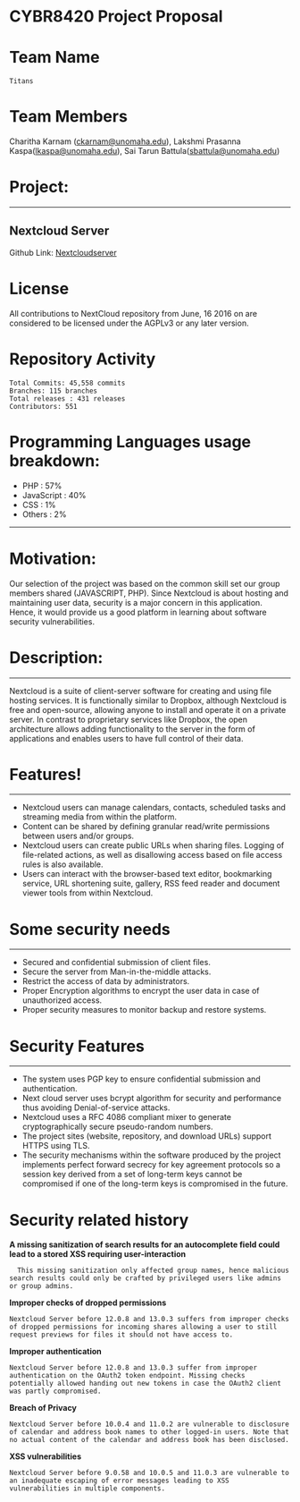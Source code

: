 # CYBR8420 Project Proposal

# Team Name 
```
Titans
```
# Team Members 

Charitha Karnam (ckarnam@unomaha.edu), Lakshmi Prasanna Kaspa(lkaspa@unomaha.edu), Sai Tarun Battula(sbattula@unomaha.edu)

# Project: 
---
Nextcloud Server 
---

Github Link: [Nextcloudserver](https://github.com/nextcloud/server)

# License

All contributions to NextCloud repository from June, 16 2016 on are considered to be licensed under the AGPLv3 or any later version.

# Repository Activity
```
Total Commits: 45,558 commits
Branches: 115 branches
Total releases : 431 releases
Contributors: 551
```
# Programming Languages usage breakdown:

  - PHP : 57%
  - JavaScript : 40%
  - CSS : 1%
  - Others : 2%
---
# Motivation:

Our selection of the project was based on the common skill set our group members shared (JAVASCRIPT, PHP). Since Nextcloud is about hosting and maintaining user data, security is a major concern in this application. Hence, it would provide us a good platform in learning about software security vulnerabilities.

# Description:
---
Nextcloud is a suite of client-server software for creating and using file hosting services. It is functionally similar to Dropbox, although Nextcloud is free and open-source, allowing anyone to install and operate it on a private server.
In contrast to proprietary services like Dropbox, the open architecture allows adding functionality to the server in the form of applications and enables users to have full control of their data.
  
# Features!
---

  - Nextcloud users can manage calendars, contacts, scheduled tasks and streaming media  from within the platform.
  - Content can be shared by defining granular read/write permissions between users and/or groups.
  - Nextcloud users can create public URLs when sharing files. Logging of file-related actions, as well as disallowing access based on file access rules is also available.
  - Users can interact with the browser-based text editor, bookmarking service, URL shortening suite, gallery, RSS feed reader and document viewer tools from within Nextcloud.

# Some security needs
---
  - Secured and confidential submission of client files.
  - Secure the server from Man-in-the-middle attacks.
  - Restrict the access of data by administrators.
  - Proper Encryption algorithms to encrypt the user data in case of unauthorized access.
  - Proper security measures to monitor backup and restore systems.
  
 # Security Features
 ---
  - The system uses PGP key to ensure confidential submission and authentication.
  - Next cloud server uses bcrypt algorithm for security and performance thus avoiding Denial-of-service attacks.
  - Nextcloud uses a RFC 4086  compliant mixer to generate cryptographically secure pseudo-random numbers.
  - The project sites (website, repository, and download URLs) support HTTPS using TLS.
  - The security mechanisms within the software produced by the project implements perfect forward secrecy for key agreement protocols   so a session key derived from a set of long-term keys cannot be compromised if one of the long-term keys is compromised in the future.

# Security related history

 **A missing sanitization of search results for an autocomplete field could lead to a stored XSS requiring user-interaction**
        
      This missing sanitization only affected group names, hence malicious search results could only be crafted by privileged users like admins or group admins.

**Improper checks of dropped permissions**

    Nextcloud Server before 12.0.8 and 13.0.3 suffers from improper checks of dropped permissions for incoming shares allowing a user to still request previews for files it should not have access to.

**Improper authentication**

    Nextcloud Server before 12.0.8 and 13.0.3 suffer from improper authentication on the OAuth2 token endpoint. Missing checks potentially allowed handing out new tokens in case the OAuth2 client was partly compromised.

**Breach of Privacy**
    
    Nextcloud Server before 10.0.4 and 11.0.2 are vulnerable to disclosure of calendar and address book names to other logged-in users. Note that no actual content of the calendar and address book has been disclosed.
    
**XSS vulnerabilities**
    
    Nextcloud Server before 9.0.58 and 10.0.5 and 11.0.3 are vulnerable to an inadequate escaping of error messages leading to XSS vulnerabilities in multiple components.



